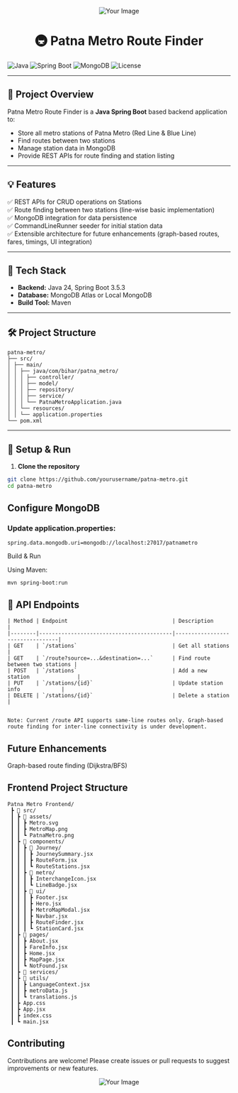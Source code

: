 <p align="center">
  <img src="https://github.com/user-attachments/assets/48e4e3fd-ac1e-4a05-8da4-8e2e13262eb7" alt="Your Image" />
</p>
<h1 align="center">🚇 Patna Metro Route Finder</h1>

<!-- 
![Uploadin<?xml version="1.0"?>
<svg width="600" height="76.6" xmlns="http://www.w3.org/2000/svg" xmlns:svg="http://www.w3.org/2000/svg" enable-background="new 0 0 600 76.6" version="1.1" xml:space="preserve">
 <style type="text/css">.st0{fill:none;stroke:#E7E6DD;stroke-miterlimit:10;}
.st1{fill:none;stroke:#E7E6DD;stroke-width:0.93;stroke-miterlimit:10;}
.st2{fill:#D40000;}  /* Only changed this to red */
.st3{fill:#D40000;}  /* Only changed this to red */
.st4{fill:#FFFFFF;}
.st5{fill:#D40000;}  /* Only changed this to red */
.st6{fill:none;stroke:#CFD64D;stroke-width:1.8074;stroke-miterlimit:10;}
.st7{fill:none;stroke:#092E8C;stroke-width:0.794;stroke-miterlimit:10;}
.st8{fill:#E7E6DD;}

#english{ 
  opacity:0;
  -webkit-animation:linear infinite;
  -webkit-animation-name: hideEnglish;
  -webkit-animation-duration: 15s;
  -webkit-animation-delay: 15s;
}
#hindi{ 
  opacity:0;
  -webkit-animation:linear infinite;
  -webkit-animation-name: hideHindi;
  -webkit-animation-duration: 15s;
}
#english-first{ 
  opacity:0;
  -webkit-animation:linear;
  -webkit-animation-name: hideEnglish1;
  -webkit-animation-duration: 15s;
  -webkit-animation-iteration-count: 1;
}
#train_1_{
  transform: translateX(-100%);
  -webkit-animation:linear infinite;
  -webkit-animation-name: run;
  -webkit-animation-duration: 15s;
}     
@keyframes run {
  0% { transform: translateX(-100%); }
  30% { transform: translateX(100%); }
  55% { transform: translateX(100%); }
  85% { transform: translateX(-100%);}
  100% { transform: translateX(-100%); }
}
@keyframes hideHindi {
  0% { opacity: 0;}
  15% { opacity: 0; }
  16% { opacity: 1; }
  70% { opacity: 1;}
  71% { opacity: 0; }
  100% { opacity: 0; }
}
@keyframes hideEnglish1 {
  0% { opacity: 0;}
  14.7% { opacity: 0; }
  15.1% { opacity: 0; }
  70% { opacity: 0;}
  71% { opacity: 1; }
  100% { opacity: 1; }
}
@keyframes hideEnglish {
  0% { opacity: 1;}
  14.7% { opacity: 1; }
  15.1% { opacity: 0; }
  70% { opacity: 0;}
  71% { opacity: 1; }
  100% { opacity: 1; }
}</style>
 <g class="layer">
  <title>Layer 1</title>
  <g id="bridge">
   <g id="bridge_1_">
    <line class="st0" id="svg_1" x1="0" x2="600" y1="26.6" y2="26.6"/>
    <line class="st1" id="svg_2" x1="16" x2="584" y1="39.1" y2="39.1"/>
    <line class="st1" id="svg_3" x1="35.5" x2="35.5" y1="38.6" y2="76.6"/>
    <line class="st1" id="svg_4" x1="49.5" x2="49.5" y1="38.6" y2="76.6"/>
    <line class="st1" id="svg_5" x1="138.1" x2="138.1" y1="38.6" y2="76.6"/>
    <line class="st1" id="svg_6" x1="152.1" x2="152.1" y1="38.6" y2="76.6"/>
    <line class="st1" id="svg_7" x1="240.7" x2="240.7" y1="38.6" y2="76.6"/>
    <line class="st1" id="svg_8" x1="254.7" x2="254.7" y1="38.6" y2="76.6"/>
    <line class="st1" id="svg_9" x1="343.3" x2="343.3" y1="38.6" y2="76.6"/>
    <line class="st1" id="svg_10" x1="357.3" x2="357.3" y1="38.6" y2="76.6"/>
    <line class="st1" id="svg_11" x1="445.9" x2="445.9" y1="38.6" y2="76.6"/>
    <line class="st1" id="svg_12" x1="459.9" x2="459.9" y1="38.6" y2="76.6"/>
    <line class="st1" id="svg_13" x1="548.5" x2="548.5" y1="38.6" y2="76.6"/>
    <line class="st1" id="svg_14" x1="562.5" x2="562.5" y1="38.6" y2="76.6"/>
   </g>
  </g>
  <g id="english">
   <!-- English text (shown when going left) -->
   <!--
   <text fill="#D40000" font-family="Arial" font-size="14" id="english-text" text-anchor="middle" x="300" y="20">Patna Metro</text>
  </g>
  <g id="hindi">
   <!-- Hindi text (shown when going right) -->
   <!--
   <text fill="#D40000" font-family="Arial" font-size="14" id="hindi-text" text-anchor="middle" x="300" y="20">पटना मेट्रो</text>
  </g>
  <g id="train_1_">
   <path class="st3" d="m175.1,26.4l-82.3,0c0.1,-12.3 10.2,-22.2 22.6,-22.1l0,0l59.8,0" id="svg_122"/>
   <path class="st4" d="m128.3,8.6" id="svg_123"/>
   <rect class="st5" height="22.1" id="svg_124" width="1.4" x="175.1" y="4.3"/>
   <rect class="st5" height="22.1" id="svg_125" width="1.4" x="258" y="4.3"/>
   <rect class="st5" height="22.1" id="svg_126" width="1.4" x="340.8" y="4.3"/>
   <rect class="st5" height="22.1" id="svg_127" width="1.4" x="423.5" y="4.3"/>
   <g id="svg_128">
    <line class="st6" id="svg_129" x1="112.2" x2="120.4" y1="25.6" y2="25.6"/>
    <line class="st6" id="svg_130" x1="136.3" x2="163.8" y1="25.6" y2="25.6"/>
    <rect class="st4" height="4.5" id="svg_131" width="27.6" x="136.2" y="18.9"/>
    <path class="st5" d="m133.4,26.4l-10.2,0l0,-15.2c-0.1,-1.3 0.8,-2.4 2.1,-2.6l6.2,0c1.3,0.1 2.2,1.3 2.1,2.6l0,0l-0.2,15.2z" id="svg_132"/>
    <line class="st7" id="svg_133" x1="128.3" x2="128.3" y1="8.8" y2="26.4"/>
    <path class="st5" d="m141.9,9.8l15.9,0c2.1,0 3.8,1.7 3.8,3.8l0,0.3c0,2.1 -1.7,3.8 -3.8,3.8l-15.9,0c-2.1,0 -3.8,-1.7 -3.8,-3.8l0,-0.3c0,-2.1 1.7,-3.8 3.8,-3.8z" id="svg_134"/>
    <line class="st6" id="svg_135" x1="114" x2="174.9" y1="5.2" y2="5.2"/>
    <path class="st5" d="m104.2,15.6c2.1,0 3.8,-1.7 3.8,-3.8l0,0l0,-0.3c0,-2.1 -1.7,-3.8 -3.8,-3.8l0,0l-0.6,0c-3.1,2 -5.9,4.7 -7.6,7.9l8.2,0z" id="svg_136"/>
   </g>
   <path class="st8" d="m130.5,0l16.7,0c2.4,0 4.3,1.9 4.3,4.3l0,0l-25.3,0c0,-2.3 1.9,-4.3 4.3,-4.3z" id="svg_137"/>
   <path class="st8" d="m450.3,0l16.7,0c2.4,0 4.3,1.9 4.3,4.3l0,0l-25.3,0c0,-2.3 1.9,-4.3 4.3,-4.3z" id="svg_138"/>
   <rect class="st3" height="22.1" id="svg_139" width="81.5" x="176.5" y="4.3"/>
   <g id="svg_140">
    <line class="st6" id="svg_141" x1="179.7" x2="207.3" y1="25.6" y2="25.6"/>
    <line class="st6" id="svg_142" x1="223.1" x2="250.7" y1="25.6" y2="25.6"/>
    <path class="st5" d="m220.4,26.4l-10.2,0l0,-15.2c-0.1,-1.3 0.8,-2.4 2.1,-2.6l6.2,0c1.3,0.1 2.2,1.3 2.1,2.6l0,0l-0.2,15.2z" id="svg_143"/>
    <line class="st7" id="svg_144" x1="215.2" x2="215.2" y1="8.8" y2="26.4"/>
    <path class="st5" d="m185.6,9.8l15.9,0c2.1,0 3.8,1.7 3.8,3.8l0,0.3c0,2.1 -1.7,3.8 -3.8,3.8l-15.9,0c-2.1,0 -3.8,-1.7 -3.8,-3.8l0,-0.3c0.1,-2.1 1.7,-3.8 3.8,-3.8z" id="svg_145"/>
    <path class="st5" d="m228.9,9.8l15.9,0c2.1,0 3.8,1.7 3.8,3.8l0,0.3c0,2.1 -1.7,3.8 -3.8,3.8l-15.9,0c-2.1,0 -3.8,-1.7 -3.8,-3.8l0,-0.3c0,-2.1 1.7,-3.8 3.8,-3.8z" id="svg_146"/>
    <line class="st6" id="svg_147" x1="176.5" x2="257.9" y1="5.2" y2="5.2"/>
    <rect class="st4" height="4.5" id="svg_148" width="27.6" x="179.7" y="18.8"/>
    <rect class="st4" height="4.5" id="svg_149" width="27.6" x="223.1" y="18.8"/>
    <path class="st8" d="m207.9,0l16.7,0c2.4,0 4.3,1.9 4.3,4.3l-25.3,0c-0.1,-2.4 1.9,-4.3 4.3,-4.3z" id="svg_150"/>
   </g>
   <rect class="st3" height="22.1" id="svg_151" width="81.5" x="259.3" y="4.3"/>
   <g id="svg_152">
    <line class="st6" id="svg_153" x1="262.5" x2="290.1" y1="25.6" y2="25.6"/>
    <line class="st6" id="svg_154" x1="306" x2="333.6" y1="25.6" y2="25.6"/>
    <path class="st5" d="m303.3,26.4l-10.3,0l0,-15.2c-0.1,-1.3 0.8,-2.4 2.1,-2.6l6.2,0c1.3,0.1 2.2,1.3 2.1,2.6l0,0l-0.1,15.2z" id="svg_155"/>
    <line class="st7" id="svg_156" x1="298" x2="298" y1="8.8" y2="26.4"/>
    <path class="st5" d="m268.5,9.8l15.9,0c2.1,0 3.8,1.7 3.8,3.8l0,0.3c0,2.1 -1.7,3.8 -3.8,3.8l-15.9,0c-2.1,0 -3.8,-1.7 -3.8,-3.8l0,-0.3c0,-2.1 1.7,-3.8 3.8,-3.8z" id="svg_157"/>
    <path class="st5" d="m311.7,9.8l15.9,0c2.1,0 3.8,1.7 3.8,3.8l0,0.3c0,2.1 -1.7,3.8 -3.8,3.8l-15.9,0c-2.1,0 -3.8,-1.7 -3.8,-3.8l0,-0.3c0.1,-2.1 1.7,-3.8 3.8,-3.8z" id="svg_158"/>
    <line class="st6" id="svg_159" x1="259.4" x2="340.8" y1="5.2" y2="5.2"/>
    <rect class="st4" height="4.5" id="svg_160" width="27.6" x="262.5" y="18.8"/>
    <rect class="st4" height="4.5" id="svg_161" width="27.6" x="306" y="18.8"/>
    <path class="st8" d="m290.7,0l16.7,0c2.4,0 4.3,1.9 4.3,4.3l-25.3,0c-0.1,-2.4 1.9,-4.3 4.3,-4.3z" id="svg_162"/>
   </g>
   <rect class="st3" height="22.1" id="svg_163" width="81.5" x="342" y="4.3"/>
   <g id="svg_164">
    <line class="st6" id="svg_165" x1="345.2" x2="372.8" y1="25.6" y2="25.6"/>
    <line class="st6" id="svg_166" x1="388.7" x2="416.3" y1="25.6" y2="25.6"/>
    <path class="st5" d="m386,26.4l-10.2,0l0,-15.2c-0.1,-1.3 0.8,-2.4 2.1,-2.6l6.2,0c1.3,0.1 2.2,1.3 2.1,2.6l0,0l-0.2,15.2z" id="svg_167"/>
    <line class="st7" id="svg_168" x1="380.7" x2="380.7" y1="8.8" y2="26.4"/>
    <path class="st5" d="m351.2,9.8l15.8,0c2.1,0 3.8,1.7 3.8,3.8l0,0.3c0,2.1 -1.7,3.8 -3.8,3.8l-15.9,0c-2.1,0 -3.8,-1.7 -3.8,-3.8l0,-0.3c0.1,-2.1 1.8,-3.8 3.9,-3.8z" id="svg_169"/>
    <path class="st5" d="m394.4,9.8l15.9,0c2.1,0 3.8,1.7 3.8,3.8l0,0.3c0,2.1 -1.7,3.8 -3.8,3.8l-15.9,0c-2.1,0 -3.8,-1.7 -3.8,-3.8l0,-0.3c0.1,-2.1 1.7,-3.8 3.8,-3.8z" id="svg_170"/>
    <line class="st6" id="svg_171" x1="342.1" x2="423.5" y1="5.2" y2="5.2"/>
    <rect class="st4" height="4.5" id="svg_172" width="27.6" x="345.2" y="18.8"/>
    <rect class="st4" height="4.5" id="svg_173" width="27.6" x="388.7" y="18.8"/>
    <path class="st8" d="m373.4,0l16.7,0c2.4,0 4.3,1.9 4.3,4.3l-25.3,0c-0.1,-2.4 1.9,-4.3 4.3,-4.3z" id="svg_174"/>
   </g>
   <path class="st3" d="m424.9,4.3l59.8,0l0,0c12.3,-0.1 22.5,9.8 22.6,22.1l-82.3,0" id="svg_175"/>
   <g id="svg_176">
    <line class="st6" id="svg_177" x1="479.6" x2="487.8" y1="25.6" y2="25.6"/>
    <line class="st6" id="svg_178" x1="436.2" x2="463.7" y1="25.6" y2="25.6"/>
    <rect class="st4" height="4.5" id="svg_179" width="27.6" x="436.3" y="18.9"/>
    <path class="st5" d="m466.5,11.2l0,0c-0.1,-1.4 0.8,-2.5 2.1,-2.6l6.2,0c1.3,0.2 2.2,1.4 2.1,2.6l0,15.3l-10.2,0l-0.2,-15.3z" id="svg_180"/>
    <line class="st7" id="svg_181" x1="471.7" x2="471.7" y1="26.4" y2="8.8"/>
    <path class="st5" d="m461.9,13.6l0,0.3c0,2.1 -1.7,3.8 -3.8,3.8l-15.9,0c-2.1,0 -3.8,-1.7 -3.8,-3.8l0,-0.3c0,-2.1 1.7,-3.8 3.8,-3.8l15.9,0c2.1,0 3.8,1.7 3.8,3.8z" id="svg_182"/>
    <line class="st6" id="svg_183" x1="425.1" x2="486" y1="5.2" y2="5.2"/>
    <path class="st5" d="m504.1,15.7c-1.8,-3.2 -4.5,-6 -7.6,-7.9l-0.6,0l0,0c-2.1,0 -3.8,1.7 -3.8,3.8l0,0.3l0,0c0,2.1 1.7,3.8 3.8,3.8l8.2,0z" id="svg_184"/>
   </g>
  </g>
 </g>
</svg>g Metro.svg…]()
-->

![Java](https://img.shields.io/badge/Java-17%2B-blue.svg)
![Spring Boot](https://img.shields.io/badge/Spring%20Boot-3.5.3-brightgreen.svg)
![MongoDB](https://img.shields.io/badge/MongoDB-%2324292e.svg?logo=mongodb&logoColor=white)
![License](https://img.shields.io/badge/License-MIT-green.svg)

---

## 📌 **Project Overview**

Patna Metro Route Finder is a **Java Spring Boot** based backend application to:

- Store all metro stations of Patna Metro (Red Line & Blue Line)
- Find routes between two stations
- Manage station data in MongoDB
- Provide REST APIs for route finding and station listing

---

## 💡 **Features**

✅ REST APIs for CRUD operations on Stations  
✅ Route finding between two stations (line-wise basic implementation)  
✅ MongoDB integration for data persistence  
✅ CommandLineRunner seeder for initial station data  
✅ Extensible architecture for future enhancements (graph-based routes, fares, timings, UI integration)

---

## 🚀 **Tech Stack**

- **Backend:** Java 24, Spring Boot 3.5.3
- **Database:** MongoDB Atlas or Local MongoDB
- **Build Tool:** Maven

---

## 🛠️ **Project Structure**
```
patna-metro/
├── src/
│ ├── main/
│ │ ├── java/com/bihar/patna_metro/
│ │ │ ├── controller/
│ │ │ ├── model/
│ │ │ ├── repository/
│ │ │ ├── service/
│ │ │ └── PatnaMetroApplication.java
│ │ └── resources/
│ │ └── application.properties
└── pom.xml
```

---

## 🔧 **Setup & Run**

1. **Clone the repository**

```bash
git clone https://github.com/yourusername/patna-metro.git
cd patna-metro
```

## **Configure MongoDB**

### Update application.properties:
```
spring.data.mongodb.uri=mongodb://localhost:27017/patnametro
```

Build & Run

Using Maven:
```
mvn spring-boot:run
```

## 📡 **API Endpoints**
```
| Method | Endpoint                                 | Description                     |
|--------|------------------------------------------|---------------------------------|
| GET    | `/stations`                              | Get all stations                |
| GET    | `/route?source=...&destination=...`      | Find route between two stations |
| POST   | `/stations`                              | Add a new station               |
| PUT    | `/stations/{id}`                         | Update station info             |
| DELETE | `/stations/{id}`                         | Delete a station                |


Note: Current /route API supports same-line routes only. Graph-based route finding for inter-line connectivity is under development.
```
## Future Enhancements
 Graph-based route finding (Dijkstra/BFS)

## Frontend Project Structure
```
Patna Metro Frontend/
 ┣ 📁 src/
 ┃ ┣ 📁 assets/
 ┃ ┃ ┣ Metro.svg
 ┃ ┃ ┣ MetroMap.png
 ┃ ┃ ┗ PatnaMetro.png
 ┃ ┣ 📁 components/
 ┃ ┃ ┣ 📁 Journey/
 ┃ ┃ ┃ ┣ JourneySummary.jsx
 ┃ ┃ ┃ ┣ RouteForm.jsx
 ┃ ┃ ┃ ┗ RouteStations.jsx
 ┃ ┃ ┣ 📁 metro/
 ┃ ┃ ┃ ┣ InterchangeIcon.jsx
 ┃ ┃ ┃ ┗ LineBadge.jsx
 ┃ ┃ ┣ 📁 ui/
 ┃ ┃ ┃ ┣ Footer.jsx
 ┃ ┃ ┃ ┣ Hero.jsx
 ┃ ┃ ┃ ┣ MetroMapModal.jsx
 ┃ ┃ ┃ ┣ Navbar.jsx
 ┃ ┃ ┃ ┣ RouteFinder.jsx
 ┃ ┃ ┃ ┗ StationCard.jsx
 ┃ ┣ 📁 pages/
 ┃ ┃ ┣ About.jsx
 ┃ ┃ ┣ FareInfo.jsx
 ┃ ┃ ┣ Home.jsx
 ┃ ┃ ┣ MapPage.jsx
 ┃ ┃ ┗ NotFound.jsx
 ┃ ┣ 📁 services/
 ┃ ┣ 📁 utils/
 ┃ ┃ ┣ LanguageContext.jsx
 ┃ ┃ ┣ metroData.js
 ┃ ┃ ┗ translations.js
 ┃ ┣ App.css
 ┃ ┣ App.jsx
 ┃ ┣ index.css
 ┃ ┗ main.jsx

```



## Contributing
Contributions are welcome! Please create issues or pull requests to suggest improvements or new features.
<p align="center">
  <img src="https://github.com/user-attachments/assets/48e4e3fd-ac1e-4a05-8da4-8e2e13262eb7" alt="Your Image" />
</p>











